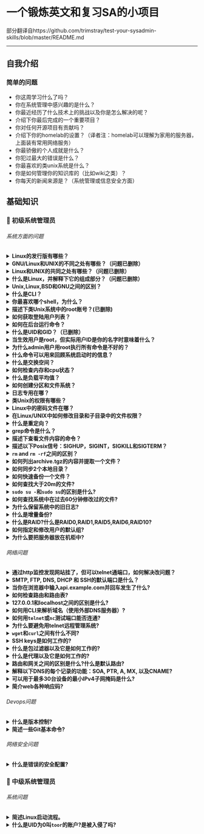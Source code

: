 # 一个锻炼英文和复习SA的小项目
部分翻译自https://github.com/trimstray/test-your-sysadmin-skills/blob/master/README.md

---

## 自我介绍

### 简单的问题
- 你这周学习什么了吗？
- 你在系统管理中感兴趣的是什么？
- 你最近经历了什么技术上的挑战以及你是怎么解决的呢？
- 介绍下你最后完成的一个重要项目？
- 你对任何开源项目有贡献吗？
- 介绍下你的homelab的设置？（译者注：homelab可以理解为家用的服务器，上面装有常用网络服务）
- 你最骄傲的个人成就是什么？
- 你犯过最大的错误是什么？
- 你最喜欢的类unix系统是什么？
- 你是如何管理你的知识库的（比如wiki之类）？
- 你每天的新闻来源是？（系统管理或信息安全方面）

## 基础知识

### :diamond_shape_with_a_dot_inside: 初级系统管理员

###### 系统方面的问题

<details>
<summary><b>Linux的发行版有哪些？</b></summary><br>

- Red Hat Enterprise Linux
- Fedora
- CentOS
- Debian
- Ubuntu
- SUSE Linux Enterprise Server (SLES)
- SUSE Linux Enterprise Desktop (SLED)
- Slackware
- 以下为译者补充
- Archlinux
- Gentoo
- Mint

参考文档：
- [List of Linux distributions](https://en.wikipedia.org/wiki/List_of_Linux_distributions)

</details>

<details>
<summary><b>GNU/Linux和UNIX的不同之处有哪些？（问题已删除）</b></summary><br>

参考答案：

<b>UNIX</b> - 只有大公司被允许使用UNIX的版权和名称。IBM AIX，Sun Solaris，以及HP-UX都是UNIX操作系统。大多数UNIX操作系统都是商业化的。
- 考虑到UNIX操作系统的完整性，它的所有内容都来自同一个厂商。
- 大多数类UNIX操作系统都是收费的。
- UNIX操作系统有它自己的防火墙软件。
- UNIX支持的文件系统为jfs，gpfs (AIX)，jfs，gpfs (HP-UX)，jfs，gpfs (Solaris)。

<b>GNU/Linux</b>是UNIX的克隆，但是如果基于可移植操作系统接口标准考虑的话，那么Linux也能视为UNIX。
- Linux是一种内核，但是也有人认为Linux是操作系统的名称，Linux内核是Linux系统的一部分。
- Linux是免费的，你可以从网上下载或基于GNU许可重新开发发行。
- 所有Linux发行版都包括了GUI系统，GNU应用，安装和管理工具，GNU c/c++ compilers，编辑工具（vi），以及可选的应用程序：OpenOffice，Firefox等。
- Linux自带基于firewall的开源Netfilter和IPTables来保护你的服务器和桌面免受黑客入侵破解。
- Linux默认支持使用ext3或ext4文件系统。

参考文档：
- [The Great Debate: Is it Linux or GNU/Linux?](https://www.howtogeek.com/139287/the-great-debate-is-it-linux-or-gnulinux/)
- [Is It Linux or GNU/Linux?](https://www.linuxjournal.com/content/it-linux-or-gnulinux)

</details>

<details>
<summary><b>Linux和UNIX的共同之处有哪些？（问题已删除）</b></summary><br>

- GUI，文件，以及桌面管理（KDE，Gnome）
- Shells（ksh，csh，bash）
- 可选的办公应用：OpenOffice.org等
- 开发工具：perl，php，python，GNU c/c++ compilers等
- Posix 接口

</details>

<details>
<summary><b>什么是Linux，并解释下它的组成部分？（问题已删除）</b></summary><br>

Linux操作系统包括以下3部分：

- <b>kernel</b>：Linux是一个免费开源的单片内核，负责为用户给管理硬件资源。
- <b>System Library（系统库）</b>：应用程序通过使用系统库来访问内核功能，它扮演着非常重要的角色。
- <b>System Utility（系统调用）</b>：系统调用程序用来执行特定的和个别层面的任务。

</details>

<details>
<summary><b>Unix,Linux,BSD和GNU之间的区别？</b></summary><br>

GNU并不是系统，它更多的是一套管理在创建系统时诞生的一系列自由软件工具的规则或协议，所以GUN工具基本上都是为了符合这个开放软件的标准而重写的已经存在的新的工具版本，GNU/Linux集合了这些工具和Linux内核组成了一个完整的操作系统，但是还有其他“GNU”，比如：GNU/Hurd。

Unix和BSD是POSIX的旧的实现，从各方面来说都是“闭源”的。Unix通常是完全封闭的源代码，但在风格上和Linux一样多（不亚于）。BSD通常也不是开放的，但是它的发行版是开放的。BSD的许可也可以商用，其限制远远少于更开放但限时的许可。

Linux是这四个中最新的。严格来说，它就是个“内核”；但是，一般来说，当它集合了GNU工具和一些其他核心组件时，它就是一个完整操作系统。

他们的主要差异是它们的理念。Unix,Linux和BSD通过不同的理念实现，但它们都属于POSIX，基本是通用的。它们可以用不同方式解决相同的问题，所以除了理念不同和实现POSIX标准方式不同外，几乎没有区别。

更多信息建议阅读有关GNU,Linux,BSD和UNIX起源的文章。虽然这些文章更倾向于个人的理解，但可以让你更好的了解GNU,Linux,BSD和UNIX的差异。

参考文档:
- [What is the difference between Unix, Linux, BSD and GNU? (original)](https://unix.stackexchange.com/questions/104714/what-is-the-difference-between-unix-linux-bsd-and-gnu)
- [The Great Debate: Is it Linux or GNU/Linux?](https://www.howtogeek.com/139287/the-great-debate-is-it-linux-or-gnulinux/)

</details>

<details>
<summary><b>什么是CLI？</b></summary><br>

<b>CLI</b>是Command Line Interface的缩写。命令行是管理系统最有用的方式之一。在Linux中，CLI就是这个让用户输入命令完成任务的接口，CLI非常强大，但要避免输错。

参考文档：
- [Command Line Interface Definition](http://www.linfo.org/command_line_interface.html)

</details>

<details>
<summary><b>你最喜欢哪个shell，为什么？</b></summary><br>

BASH是我的最爱。它很棒，非常方便，我喜欢它的语法，它的输出输入重定向语法（<code>>></code>, <code><< 2>&1</code>, <code>2></code>, <code>1></code>, etc）和C++差不多，对我更合适。

我也喜欢ZSH，它比BASH更容易定制。它有很棒的Oh-My-Zsh框架，基于tab的强大的上下文联系，模式匹配/globbing on steroids（不懂），可加载模块以及更多。

参考文档：
- [Comparison of command shells](https://en.wikipedia.org/wiki/Comparison_of_command_shells)

</details>

<details>
<summary><b>描述下类Unix系统中的root账号？(已删除)</b></summary><br>
  
<b>root</b>是系统管理员账号，它有系统的全部控制权限（是unix系统中权限最大的账号）。root没有强加的安全限制，这意味着它很容易就能执行管理权限。root的UID总是0。

</details>

<details>
<summary><b>如何获取登陆用户列表？</b></summary><br>
 
需要登陆用户的摘要信息，包括每个登陆的用户名，用户所属终端，登陆的日期时间，以及登陆连接的IP地址，输入：
```bash
# It uses /var/run/utmp and /var/log/wtmp files to get the details.
who
```

需要详细的信息，包括用户名，终端，登陆源IP，登陆时间，IDLE时间，cpu处理周期，cpu作业周期，以及目前正在运行的命令，输入：
```bash
# It uses /var/run/utmp, and their processes /proc.
w
```

显示最后登陆的用户列表也很重要，输入：

```bash
# It uses /var/log/wtmp.
last
```

参考文档：
- [4 Ways to Identify Who is Logged-In on Your Linux System](https://www.thegeekstuff.com/2009/03/4-ways-to-identify-who-is-logged-in-on-your-linux-system/)

</details>

<details>
<summary><b>如何在后台运行命令？</b></summary><br>

你可以通过在要运行的命令后面添加```&```来让该命令在后台运行。比如你想在后台下载一些文件：

```bash
wget https://url-to-download.com/download.tar.gz &
```

当你执行上述命令会有以下输出：

```bash
[1] 2203
```

1是job的序号，2203是job的PID。

你可以通过以下命令来查看在后台运行的job：

```bash
jobs
```

当你在后台执行job时会有一个PID，你可以通过以下命令来停止该job，将PID替换为job的PID：

```bash
kill PID
```

当你只有一个在后台运行的job，你可以通过以下命令来将job前台化：

```bash
fg
```

当你有复数个在后台运行的job，你可以通过把```#```替换为job的序号来将任何job前台化：

```bash
fg %#
```

参考文档：

- [How do I run a Unix process in the background?](https://kb.iu.edu/d/afnz)
- [Job Control Commands](http://tldp.org/LDP/abs/html/x9644.html)

以下为译者补充：
  
- <b>nohup</b>命令可以将程序以忽略挂起信号的方式运行起来：
```bash
nohup command >file 2>&1 &
```

- <b>screen</b>命令，详见[screen命令](http://man.linuxde.net/screen)

</details>

<details>
<summary><b>什么是UID和GID？（已删除）</b></summary><br>
  
UID和GID是用户和组的数字标识符。类Unix操作系统通过一个称为用户标识符的数值来标识内核中的用户，这个标识符经常缩写为用户ID或UID。UID以及组标识符（GID）和其他访问控制标准一起决定了用户可以访问系统的哪些资源。

</details>

<details>
<summary><b>当生效用户是root，但实际用户ID是你的名字时意味着什么？</b></summary><br>

实际用户ID是你启动进程的用户，有效用户ID是由操作系统来决定你是否被允许执行某些操作（大多数情况下，偶有例外）。

当你登陆后，shell通过password文件同时把实际和有效用户ID设定为同一值。

比如，你执行了setuid(一个函数)，并且没有用其他（例如root）用户运行，那么setuid程序做了以下操作：

setuid会获取你的实际id（基于你是程序所有者）和文件所有者的有效用户（例如root）。

当passw的权限如下：

```bash
-rwsr-xr-x 1 root root 45396 may 25  2012 /usr/bin/passwd
```

当user2想修改密码时，执行`/usr/bin/passwd`。

**RUID**会变为user2但是程序的**EUID**会变为root。

user2用passwd只能来修改它自己的密码，因为passwd会检查**RUID**是不是user2。如果**RUID**不是root的话，passwd被限制只能修改实际用户的密码。

因为passwd命令需要把结果写入`/etc/passwd` 和/或 `/etc/shadow`，所以执行passwd时**EUID**是root是必须的。

参考文档：

- [Difference between Real User ID, Effective User ID and Saved User ID? (original)](https://stackoverflow.com/questions/30493424/what-is-the-difference-between-a-process-pid-ppid-uid-euid-gid-and-egid)
- [What is the difference between a pid, ppid, uid, euid, gid and egid?](https://stackoverflow.com/questions/30493424/what-is-the-difference-between-a-process-pid-ppid-uid-euid-gid-and-egid)

</details>

<details>
<summary><b>为什么admin用户用root执行所有命令是不好的？</b></summary><br>

因为：

- **愚蠢的**：容易犯粗心的错误。当你想以任何可能有害的方式来更改系统时，你需要使用sudo，它可以让你在输密码时能暂时想想是不是犯错了。

- **安全性**：不知道admin用户的登陆密码时更难被入侵。root意味着你有了一半的工作组管理员凭据。

- **不是必须的**：如果你觉得当`sudo`过期，你不得不输入多次密码来用root执行一系列命令很麻烦的话，你只需要执行`sudo -i`就可以转换为root了。当你想用pipes执行一些命令时，可以使用`sudo sh -c "command1 | command2"`。

- **你可以始终在恢复控制台使用**：恢复控制台可以让你的系统从一个重大失误中恢复，或者修复一个由程序引起的问题（你还是得用`sudo`）。

参考文档：

- [Why is it bad to log in as root? (original)](https://askubuntu.com/questions/16178/why-is-it-bad-to-log-in-as-root)

</details>

<details>
<summary><b>什么命令可以用来回顾系统启动时的信息？</b></summary><br>

<code>dmesg</code>可以用来回顾系统启动时的信息。这个命令可以显示在内核ring buffer中的系统信息。启动完成后我们可以马上执行该命令来查看启动信息。ring buffer是一种固定大小的缓冲区，任何添加到其中的新数据都会覆盖之前的旧数据。
 
</details>

<details>
<summary><b>什么是交换空间？</b></summary><br>
  
当物理内存（RAM）用完了才使用交换空间。如果系统需要更多内存资源而RAMy用完了，那么内存中的非活动页面将移到交换空间中。虽然交换空间可以帮到一些内存小的机器，但它不能被当作RAM的替代品，因为交换空间位于硬盘上，访问速度比物理内存慢很多。

</details>

<details>
<summary><b>如何检查内存和cpu状态？</b></summary><br>

你可以同时使用`top/htop`。<code>free</code>和<code>vmstat</code>命令可以分别显示物理和虚拟内存的状态。<code>sar</code>命令可以显示cpu利用率和其他数据（但是大多数系统m并没有安装`sar`）。

</details>

<details>
<summary><b>什么是负载平均值？</b></summary><br>
Linux负载平均值就是系统负载平均值，它将需要在系统上运行的线程（任务）显示为一个运行和等待的线程的平均值。这个需求量可以大于系统当前能处理的需求量。大多数工具显示了1，5，15分钟的平均值。

一些解读：

- 如果平均值是0.0，那么系统是空闲状态。
- 如果1分钟平均值大于5或15分钟平均值，那么负载在增加中。
- 如果1分钟平均值小于5或15分钟平均值，那么负载在减少中。
- 如果负载值大于cpu数量，那么可以会遇到性能问题（不一定)。

</details>

<details>
<summary><b>如何创建分区和文件系统？</b></summary><br>

1) <code>fdisk</code>或<code>gparted</code> - 创建一个新的分区
2) <code>mkfs</code> - 创建一个新的文件系统

</details>

<details>
<summary><b>日志专用在哪？</b></summary><br>

日志在文件系统中有专用的区域，跟踪了系统所有变化。由于日志存在，当系统崩溃时，可以降低文件系统损坏的可能。

</details>

<details>
<summary><b>类Unix的权限有哪些？</b></summary><br>
  
- <b>Read</b>: 用户可以读文件或列出目录<br>
- <b>Write</b>: 用户可以写文件或在目录中新增文件<br>
- <b>Execute</b>: 用户可以运行文件或在目录中查找特定文件

</details>

<details>
<summary><b>Linux中的密码文件在哪？</b></summary><br>
  
Linux密码存在<b>/etc/shadow</b>文件中，它们被salt加密并根据不同的发行版使用了不同的算法。

</details>

<details>
<summary><b>在Linux/UNIX中如何修改目录和子目录中的文件权限？</b></summary><br>
  
把所有目录改成755（drwxr-xr-x）权限:

<code>
find /opt/data -type d -exec chmod 755 {} \;
</code><br><br>

把所有文件改成644 (-rw-r--r--)权限：<br>

<code>
find /opt/data -type f -exec chmod 644 {} \;
</code><br><br>

</details>

<details>
<summary><b>什么是重定向？</b></summary><br>
  
重定向是一个简单的过程，它允许你将数据从一个输出定向到另一个输出。你也可以用重定向把输出作为输入定向到另外一个程序。

</details>

<details>
<summary><b>grep命令是什么？</b></summary><br>
  
<code>grep</code>搜索文件模式。如果你要在另一个命令输出中匹配一个特定的模式，grep可以让相关行高亮。grep命令可以用来搜索日志文件，特定的进程等等。

</details>

<details>
<summary><b>描述下查看文件内容的命令？</b></summary><br>

- <b>head</b>: 查看文件首部的内容.<br>
- <b>tail</b>: 查看文件尾部的内容，和head命令相反.<br>
- <b>cat</b>: 查看，创建，串联文件.<br>
- <b>more</b>: 以pager形式在终端窗口中展示文本.<br>
- <b>less</b>: 用于向后查看文本并提供单行移动.

</details>

<details>
<summary><b>描述以下Posix信号：SIGHUP，SIGINT，SIGKILL和SIGTERM？</b></summary><br>
  
- <b>SIGHUP</b> - 当进程控制终端关闭时会发送SIGHUP信号给进程。它最初被设计用于通知进程的串行线路丢弃（挂起）。很多守护进程收到这个信号时会重新加载配置文件和重开日志文件而不是退出。<br>
- <b>SIGINT</b> - 当用户希望中断进程时通过控制终端发送SIGINT信号给进程。通常通过按下Ctrl+C发起，但在有些系统上，"delete"和"break"也有同样功能。<br>
- <b>SIGKILL</b> - 当用户需要立刻终止进程时发送SIGKILL信号给进程（kill）。与SIGTERM和SIGINT相反，该信号无法被捕捉或忽略，同时收到该信号的进程也无法执行任何清理操作。<br>
- <b>SIGTERM</b> - 需要请求进程终止时发送SIGTERM信号给进程。和SIGKILL不同，它会被进程捕获，解析或忽略。SIGTERM信号可以让进程优雅地释放资源，保存状态然后终止。SIGTERM和SIGINT几乎相同。

</details>

<details>
<summary><b><code>rm</code> and <code>rm -rf</code>之间的区别？</b></summary><br>

<code>rm</code>删除文件，<code>-rf</code>有以下2个作用<br>

- <code>-r</code>以递归方式删除目录及其内容<br>
- <code>-f</code>禁用提示，忽略不存在的文件

</details>

<details>
<summary><b>如何列出archive.tgz的内容并提取一个文件？</b></summary><br>

```bash
tar tf archive.tgz
tar xf archive.tgz filename
```

</details>

<details>
<summary><b>如何同步2个本地目录？</b></summary><br>

在同一个系统上把dir1的内容同步到dir2中，输入：

```bash
rsync -av --progress --delete dir1/ dir2
```

- <code>-a, --archive</code> - 存档模式
- <code>--delete</code> - 删除目标目录中的无关文件
- <code>-v, --verbose</code> - 详细模式
- <code>--progress</code> - 传输时显示进度

</details>

<details>
<summary><b>如何快速备份一个文件？</b></summary><br>

```bash
cp filename{,.orig}
```

</details>

<details>
<summary><b>如何查找大于20m的文件?</b></summary><br>

```bash
find / -type f -size +20M
```

</details>

<details>
<summary><b><code>sudo su -</code>和<code>sudo su</code>的区别是什么?</b></summary><br>

<code>su -</code>会在切换用户后再登陆shell，可以重置大多数环境变量，来提供一个干净的基础。

<code>su</code>只是切换用户，提供一个环境变量和之前的用户几乎一样的shell。

</details>

<details>
<summary><b>如何查找系统中在过去60分钟修改过的文件?</b></summary><br>

```bash
find / -mmin -60 -type f
```

</details>

<details>
<summary><b>为什么保留系统中的旧日志?</b></summary><br>

旧日志在调查系统问题时很重要。

</details>

<details>
<summary><b>什么是增量备份?</b></summary><br>

增量备份是一种只复制自上次备份以来更新的文件的备份方式。

</details>

<details>
<summary><b>什么是RAID?什么是RAID0,RAID1,RAID5,RAID6,RAID10?</b></summary><br>

<b>RAID</b> (Redundant Array of Inexpensive/Independent Disks)是一种提高数据存储性能和/或可靠性的技术。

- <b>RAID0</b>：也成为磁盘条带化，是一种将文件分割并将数据保存在RAID组中的所有磁盘驱动器的技术，没有任何冗余措施。

- <b>RAID1</b>：一种通过把数据写入2个磁盘来提高安全性的流行磁盘系统，也叫镜像化。RAID1不会提高写性能，但读性能约等于每个磁盘性能的和。当其中一个磁盘驱动器发生故障后，还可以使用另一个磁盘驱动，并在手动更换了故障的驱动器后，RAID控制器会把正常的工作驱动器上的全部内容复制到新的驱动器上。

- <b>RAID5</b>：一种通过计算奇偶校验数据来提高安全性，通过把数据分布在三个或更多驱动器的来提高速度（条带化）的磁盘系统。当单个驱动器发生故障时，可以读取计算分布式奇偶校验数据来恢复损坏盘中的数据。

- <b>RAID6</b>：RAID6通过新增一块奇偶校验盘来扩展RAID5。它至少需要4块磁盘，并能在2块盘同时发生故障时继续读写操作。RAID6对读操作没有性能损失，但由于计算奇偶校验的开销，在写操作上会有性能损失。

- <b>RAID10</b>：即RAID1+0，是一种结合了磁盘镜像化和磁盘条带化来保护数据的RAID配置。它至少需要4块盘，并把镜像的数据条带化。只要每对镜像化的磁盘中有一个正常工作，数据就可以恢复。但如果同一镜像对中的2块磁盘都发生了故障，那么由于条带化中没有奇偶校验，所有数据都会丢失。

</details>

<details>
<summary><b>如何指定和修改用户的默认组?</b></summary><br>

<code>useradd -m -g initial_group username</code>

<b>-g/--gid:</b>定义了用户初始登陆组的组名或组号。如果用这个参数指定了组名或组号，那组必须是已存在的。如果没有使用该参数，那么将根据/etc/login.defs文件中的USERGROUPS_ENAB变量来决定useradd命令的结果。（USERGROUPS_ENAB yes）时默认创建一个与用户名相同的组，GID也等于UID。

</details>

<details>
<summary><b>为什么要把服务器放在机柜中?</b></summary><br>

- 保护硬件
- 工作区组织化
- 更好地电源管理
- 更整洁的环境

</details>

###### 网络问题

<details>
<summary><b>通过http监控发现网站挂了，但可以telnet通端口，如何解决改问题？</b></summary><br>

我会通过ssh连接到web服务器，然后查看相关日志文件，找出问题再解决问题。

</details>

<details>
<summary><b>SMTP, FTP, DNS, DHCP 和 SSH的默认端口是什么？</b></summary><br>

<table style="width:100%">
  <tr>
    <th>SERVICE</th>
    <th>PORT</th>
  </tr>
  <tr>
    <td>SMTP</td>
    <td>25</td>
  </tr>
  <tr>
    <td>FTP</td>
    <td>20：传输数据；21：保持连接</td>
  </tr>
  <tr>
    <td>DNS</td>
    <td>53</td>
  </tr>
  <tr>
    <td>DHCP</td>
    <td>67/UDP：DHCP服务端；68/UDP：DHCP 客户端</td>
  </tr>
  <tr>
    <td>SSH</td>
    <td>22</td>
  </tr>
</table>

</details>

<details>
<summary><b>当你在浏览器中输入api.example.com并回车发生了什么?</b></summary><br>

首先，查询浏览器自己的DNS缓存，查不到时请求操作系统去解析域名。操作系统也有自己的DNS缓存，解析失败时再向操作系统配置的DNS服务器请求。操作系统配置的DNS服务器一般是由路由器中的DHCP服务配置的，而DHCP服务配置的基本上是从internet网关配置的ISP的DNS服务器。如果路由器有自己的DNS服务器，那一般也会有缓存，否则只要发现操作系统没有DNS缓存，就直接向ISP的DNS服务器请求解析。

</details>

<details>
<summary><b>如何检查路由和路由表?</b></summary><br>
  
可以使用<code>netstat -nr</code>, <code>route -n</code>或<code>ip route show</code>命令来查看默认路由和路由表。

</details>

<details>
<summary><b>127.0.0.1和localhost之间的区别是什么?</b></summary><br>
  
嗯，最大的不同就是你还是不得不在某处查找localhost。

如果你使用<code>127.0.0.1</code>，那么软件会直接使用这个IP地址。code>gethostbyname</code>（系统函数）的某些实现会检查dotted format（可能是等效的IPv6格式）而不再查找。

不然的话，必须解析主机名，并且不能保证你的hosts文件能解析正确，因为localhost可能改成一个完全不同的IP地址。

这意味着，在某些系统上，可以绕过本地的hosts文件。<code>host.conf</code>文件在Linux和多数Unices上可以控制这个。

如果你使用unix域套接字，速度会比TCP/IP稍快（系统开销小）。Windows默认使用TCP/IP，而Linux根据你的选择来分，如果使用localhost，为unix域套接字，如果使用<code>127.0.0.1</code>，则是TCP/IP。

参考文档：

- **[What is the difference between 127.0.0.1 and localhost?](https://stackoverflow.com/questions/7382602/what-is-the-difference-between-127-0-0-1-and-localhost)**
- **[localhost vs. 127.0.0.1](https://stackoverflow.com/questions/3715925/localhost-vs-127-0-0-1)**

</details>

<details>
<summary><b>如何用CLI来解析域名（使用外部DNS服务器）?</b></summary><br>
  
```bash
# with host command:
host domain.com 8.8.8.8
# with dig command:
dig @9.9.9.9 google.com
# with nslookup command:
nslookup domain.com 8.8.8.8
```

</details>

<details>
<summary><b>如何用<code>telnet</code>或<code>nc</code>测试端口能否连通?</b></summary><br>


```bash
# with telnet command:
telnet code42.example.com 5432
# with nc (netcat) command:
nc -vz code42.example.com 5432
```

</details>

<details>
<summary><b>为什么要避免用telnet远程管理系统?</b></summary><br>
  
telnet使用了很不安全的连接来通信。它用纯文本格式在网络上发送数据，任何人都可以用网络工具轻松找到密码。

对telnet来说，用纯文本格式来传递登陆凭证意味着在你的网路上运行嗅探器窃听telnet登陆会话的任何人都能在几秒钟找到关键信息来控制你的设备。

</details>

<details>
<summary><b><code>wget</code>和<code>curl</code>之间有什么不同?</b></summary><br>
  
主要区别：wget可以以递归方式下载而curl不可以。wget只支持命令行，curl支持FTP，FTPS，HTTP，HTTPS，SCP，SFTP，TFTP，TELNET，DICT，LDAP，LDAPS，FILE，POP3，IMAP，SMTP，RTMP和RTSP。

</details>

<details>
<summary><b>SSH keys是如何工作的?</b></summary><br>

SSH代表安全的shell。它是一种协议，允许你从通过服务器A跳转到服务器B的shell会话，然后和服务器B进行交互。要建立一个SSH连接，需要远程服务器（B）运行ssh服务端进程并且用户的计算机（A）运行ssh客户端。ssh服务端和客户端都监听一个特定的网络端口（默认是22），并对连接请求进行身份验证，当用户提供了正确的凭据时生成相应的工作环境。
  
</details>

<details>
<summary><b>什么是包过滤器以及它是如何工作的?</b></summary><br>  
  
包过滤器是一种防火墙技术，它控制网络访问的方式是：监控传入和传出的包并根据包中的源地址，目的地址，协议，端口等决定是否让包传递到系统网络或直接丢弃。
  
</details>

<details>
<summary><b>什么是代理以及它是如何工作的?</b></summary><br>    
  
代理服务器是在2台终端设备之间充当中介的一台专用计算机或一种软件系统，它可以将用户或客户端的请求发送到另一台服务器中。
  
</details>

<details>
<summary><b>路由和网关之间的区别是什么?什么是默认路由?</b></summary><br>      
  
路由和网关都用于调节2个或更多独立网络之间的网络流量。网关调节的是2个完全不同的网络之间的流量，而路由调节的是相似网络之间的流量。

默认网关作为一个接入点或IP路由将信息发送到另一个网络或互联网中。除非应用指定另一个网关，默认使用默认网关。

网关是计算机网络中的节点（路由），是发送或接受网络中的数据的关键。多亏了网关，我们能互相通信和发送数据。
  
</details>

<details>
<summary><b>解释以下DNS的每个记录的功能：SOA, PTR, A, MX, 以及CNAME?</b></summary><br>      
  
DNS记录实质上是映射的文件，用来告诉DNS服务器每个域名和其对应的IP地址，以及如何处理发送给每个域名的请求。绝大部分DNS的记录配置使用以下记录类型：A, AAAA, CNAME, MX, PTR, NS, SOA, SRV, TXT, 和NAPTR。

- <b>SOA</b> - 起始授权机构记录
- <b>A</b> - 域名指向ip地址记录
- <b>AAAA</b> - 域名指向ipv6地址记录
- <b>CNAME</b> - 域名指向另一个域名记录
- <b>MX</b> - 域名指向邮件服务器地址记录
- <b>NS</b> - 域名服务器记录
- <b>PTR</b> - 反向解析记录

</details>

<details>
<summary><b>可以用于最多30台设备的最小IPv4子网掩码是什么?</b></summary><br>      

最大30台设备的话是/27 - 或子网掩码<code>255.255.255.224</code>

</details>

<details>
<summary><b>简介web各种响应码?</b></summary><br>      


- <b>1xx</b> - 信息响应 - 传递传输协议级别的信息
- <b>2xx</b> - 成功 - 表示客户端的请求已成功接受
- <b>3xx</b> - 重定向 - 表示客户端需要一些其他操作才能完成其请求
- <b>4xx</b> - 客户端错误 - 这类错误码表示客户端有问题
- <b>5xx</b> - 服务端错误 - 这类错误码表示服务端有问题

</details>

###### Devops问题

<details>
<summary><b>什么是版本控制?</b></summary><br>      

版本控制是一个根据时间来记录文件或文件夹变化的系统，它可以让你在以后回调特定的文件版本。版本控制系统包括一个集中共享仓库，用来记录协作者提交的对文件或文件夹的更改。以下为版本控制的作用。

版本控制可以让你：

- 将文件恢复为之前的状态
- 将整个项目恢复为之前的状态
- 根据时间来比较更改内容
- 查找可能导致问题的最后的修改是谁写的
- 谁，什么时候提出了什么问题

</details>

<details>
<summary><b>简述一些Git基本命令?</b></summary><br>      

- <code>git init</code> - 创建一个新的本地仓库
- <code>git commit -m "message"</code> - 提交更改
- <code>git status</code> - 显示工作目录和暂存区的状态
- <code>git push origin master</code> - 把更改推送到远程仓库项目的master分支

</details>

###### 网络安全问题

<details>
<summary><b>什么是错误的安全配置?</b></summary><br>

当设备/程序/网络的配置方式可以被攻击者利用时，就是一种错误的安全配置。简单例子：使用默认的用户名/密码，简单的设备账户名等。

</details>

### :diamond_shape_with_a_dot_inside: 中级系统管理员

###### 系统问题

<details>
<summary><b>简述Linux启动流程。</b></summary><br>
  
<b>BIOS</b>: BIOS的全称为Basic Input or Output System，它先执行系统完整性检查，然后在MBR中查找并执行bootloader。<br>

<b>MBR</b>: MBR全称为Master Boot Record，MBR记录了有关GRUB的信息，并执行和加载该GRUB。<br>

<b>GRUB</b>: GRUB全称为Grand Unified Bootloader。如果系统上安装了多个内核镜像，那么需要选择加载哪个内核。<br>

<b>Kernel</b>: 内核挂载根文件系统并执行<code>/sbin/init</code>程序。<br>

<b>Init</b>: Init程序检查<code>/etc/inittab</code>文件并决定系统运行级别。一共由7个运行级别，从0-6。Init识别默认的运行级别后加载对应的程序。<br>

<b>Runlevel programs</b>: 根据设定的默认运行级别，系统执行对应的程序。

</details>

<details>
<summary><b>什么是UID为0叫<code>toor</code>的账户?是被入侵了吗?</b></summary><br>
  
  
  
  
  
  
  
  
